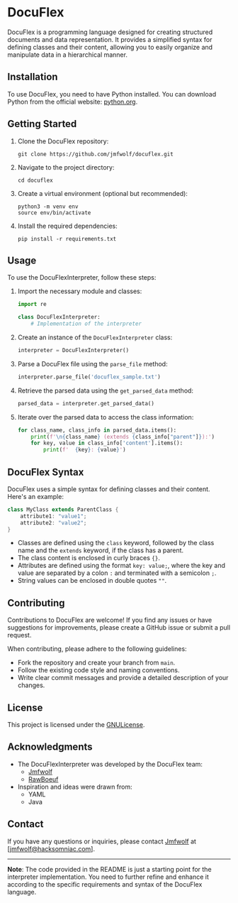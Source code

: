 # DocuFlex

DocuFlex is a programming language designed for creating structured documents and data representation. It provides a simplified syntax for defining classes and their content, allowing you to easily organize and manipulate data in a hierarchical manner.

## Installation

To use DocuFlex, you need to have Python installed. You can download Python from the official website: [python.org](https://www.python.org/).

## Getting Started

1. Clone the DocuFlex repository:

   ```shell
   git clone https://github.com/jmfwolf/docuflex.git
   ```

2. Navigate to the project directory:

   ```shell
   cd docuflex
   ```

3. Create a virtual environment (optional but recommended):

   ```shell
   python3 -m venv env
   source env/bin/activate
   ```

4. Install the required dependencies:

   ```shell
   pip install -r requirements.txt
   ```

## Usage

To use the DocuFlexInterpreter, follow these steps:

1. Import the necessary module and classes:

   ```python
   import re

   class DocuFlexInterpreter:
       # Implementation of the interpreter
   ```

2. Create an instance of the `DocuFlexInterpreter` class:

   ```python
   interpreter = DocuFlexInterpreter()
   ```

3. Parse a DocuFlex file using the `parse_file` method:

   ```python
   interpreter.parse_file('docuflex_sample.txt')
   ```

4. Retrieve the parsed data using the `get_parsed_data` method:

   ```python
   parsed_data = interpreter.get_parsed_data()
   ```

5. Iterate over the parsed data to access the class information:

   ```python
   for class_name, class_info in parsed_data.items():
       print(f'\n{class_name} (extends {class_info["parent"]}):')
       for key, value in class_info['content'].items():
           print(f'  {key}: {value}')
   ```

## DocuFlex Syntax

DocuFlex uses a simple syntax for defining classes and their content. Here's an example:

```java
class MyClass extends ParentClass {
    attribute1: "value1";
    attribute2: "value2";
}
```

- Classes are defined using the `class` keyword, followed by the class name and the `extends` keyword, if the class has a parent.
- The class content is enclosed in curly braces `{}`.
- Attributes are defined using the format `key: value;`, where the key and value are separated by a colon `:` and terminated with a semicolon `;`.
- String values can be enclosed in double quotes `""`.

## Contributing

Contributions to DocuFlex are welcome! If you find any issues or have suggestions for improvements, please create a GitHub issue or submit a pull request. 

When contributing, please adhere to the following guidelines:
- Fork the repository and create your branch from `main`.
- Follow the existing code style and naming conventions.
- Write clear commit messages and provide a detailed description of your changes.

## License

This project is licensed under the [GNULicense](LICENSE).

## Acknowledgments

- The DocuFlexInterpreter was developed by the DocuFlex team:
    - [Jmfwolf](https://github.com/Jmfwolf)
    - [RawBoeuf](https://github.com/RawBoeuf)
- Inspiration and ideas were drawn from:
    - YAML
    - Java

## Contact

If you have any questions or inquiries, please contact [Jmfwolf](https://github.com/Jmfwolf) at [jmfwolf@hacksomniac.com].

---
**Note**: The code provided in the README is just a starting point for the interpreter implementation. You need to further refine and enhance it according to the specific requirements and syntax of the DocuFlex language.
